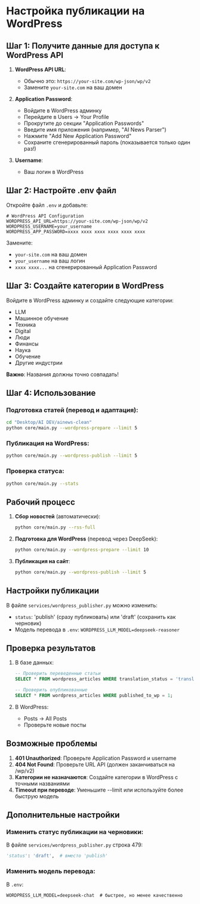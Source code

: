 # Настройка публикации на WordPress

## Шаг 1: Получите данные для доступа к WordPress API

1. **WordPress API URL**: 
   - Обычно это: `https://your-site.com/wp-json/wp/v2`
   - Замените `your-site.com` на ваш домен

2. **Application Password**:
   - Войдите в WordPress админку
   - Перейдите в Users → Your Profile
   - Прокрутите до секции "Application Passwords"
   - Введите имя приложения (например, "AI News Parser")
   - Нажмите "Add New Application Password"
   - Сохраните сгенерированный пароль (показывается только один раз!)

3. **Username**: 
   - Ваш логин в WordPress

## Шаг 2: Настройте .env файл

Откройте файл `.env` и добавьте:

```env
# WordPress API Configuration
WORDPRESS_API_URL=https://your-site.com/wp-json/wp/v2
WORDPRESS_USERNAME=your_username
WORDPRESS_APP_PASSWORD=xxxx xxxx xxxx xxxx xxxx xxxx
```

Замените:
- `your-site.com` на ваш домен
- `your_username` на ваш логин
- `xxxx xxxx...` на сгенерированный Application Password

## Шаг 3: Создайте категории в WordPress

Войдите в WordPress админку и создайте следующие категории:
- LLM
- Машинное обучение
- Техника
- Digital
- Люди
- Финансы
- Наука
- Обучение
- Другие индустрии

**Важно**: Названия должны точно совпадать!

## Шаг 4: Использование

### Подготовка статей (перевод и адаптация):
```bash
cd "Desktop/AI DEV/ainews-clean"
python core/main.py --wordpress-prepare --limit 5
```

### Публикация на WordPress:
```bash
python core/main.py --wordpress-publish --limit 5
```

### Проверка статуса:
```bash
python core/main.py --stats
```

## Рабочий процесс

1. **Сбор новостей** (автоматически):
   ```bash
   python core/main.py --rss-full
   ```

2. **Подготовка для WordPress** (перевод через DeepSeek):
   ```bash
   python core/main.py --wordpress-prepare --limit 10
   ```

3. **Публикация на сайт**:
   ```bash
   python core/main.py --wordpress-publish --limit 5
   ```

## Настройки публикации

В файле `services/wordpress_publisher.py` можно изменить:
- `status`: 'publish' (сразу публиковать) или 'draft' (сохранить как черновик)
- Модель перевода в `.env`: `WORDPRESS_LLM_MODEL=deepseek-reasoner`

## Проверка результатов

1. В базе данных:
   ```sql
   -- Проверить переведенные статьи
   SELECT * FROM wordpress_articles WHERE translation_status = 'translated';
   
   -- Проверить опубликованные
   SELECT * FROM wordpress_articles WHERE published_to_wp = 1;
   ```

2. В WordPress:
   - Posts → All Posts
   - Проверьте новые посты

## Возможные проблемы

1. **401 Unauthorized**: Проверьте Application Password и username
2. **404 Not Found**: Проверьте URL API (должен заканчиваться на /wp/v2)
3. **Категории не назначаются**: Создайте категории в WordPress с точными названиями
4. **Timeout при переводе**: Уменьшите --limit или используйте более быструю модель

## Дополнительные настройки

### Изменить статус публикации на черновики:
В файле `services/wordpress_publisher.py` строка 479:
```python
'status': 'draft',  # вместо 'publish'
```

### Изменить модель перевода:
В `.env`:
```env
WORDPRESS_LLM_MODEL=deepseek-chat  # быстрее, но менее качественно
```
